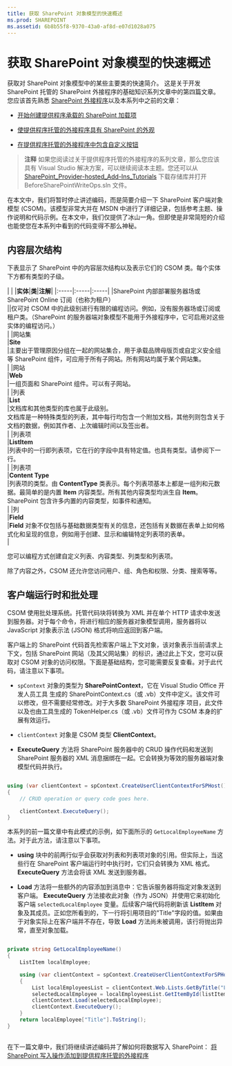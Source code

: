 ```yaml
---
title: 获取 SharePoint 对象模型的快速概述
ms.prod: SHAREPOINT
ms.assetid: 6b8b55f8-9370-43a0-af8d-e07d1028a075
---
```



# 获取 SharePoint 对象模型的快速概述
获取对 SharePoint 对象模型中的某些主要类的快速简介。
这是关于开发 SharePoint 托管的 SharePoint 外接程序的基础知识系列文章中的第四篇文章。您应该首先熟悉  [SharePoint 外接程序](sharepoint-add-ins.md)以及本系列中之前的文章： 
  
    
    


-  [开始创建提供程序承载的 SharePoint 加载项](get-started-creating-provider-hosted-sharepoint-add-ins.md)
    
  
-  [使提供程序托管的外接程序具有 SharePoint 的外观](give-your-provider-hosted-add-in-the-sharepoint-look-and-feel.md)
    
  
-  [在提供程序托管的外接程序中包含自定义按钮](include-a-custom-button-in-the-provider-hosted-add-in.md)
    
  

> **注释**
> 如果您阅读过关于提供程序托管的外接程序的系列文章，那么您应该具有 Visual Studio 解决方案，可以继续阅读本主题。您还可以从  [SharePoint_Provider-hosted_Add-Ins_Tutorials](https://github.com/OfficeDev/SharePoint_Provider-hosted_Add-ins_Tutorials) 下载存储库并打开 BeforeSharePointWriteOps.sln 文件。
  
    
    

在本文中，我们将暂时停止讲述编码，而是简要介绍一下 SharePoint 客户端对象模型 (CSOM)。该模型非常大并在 MSDN 中进行了详细记录，包括参考主题、操作说明和代码示例。在本文中，我们仅提供了冰山一角。但即使是非常简短的介绍也能使您在本系列中看到的代码变得不那么神秘。 
## 内容层次结构

下表显示了 SharePoint 中的内容层次结构以及表示它们的 CSOM 类。每个实体下方都有类型的子级。
  
    
    

|
|
|**实体**|**类**|**注解**|
|:-----|:-----|:-----|
|SharePoint 内部部署服务器场或 SharePoint Online 订阅（也称为租户）  <br/> ||仅可对 CSOM 中的此级别进行有限的编程访问。例如，没有服务器场或订阅或租户类。（SharePoint 的服务器端对象模型不能用于外接程序中，它可启用对这些实体的编程访问。）  <br/> |
|网站集  <br/> |**Site** <br/> |主要出于管理原因分组在一起的网站集合，用于承载品牌母版页或自定义安全组等 SharePoint 组件，可应用于所有子网站。所有网站均属于某个网站集。  <br/> |
|网站  <br/> |**Web** <br/> |一组页面和 SharePoint 组件。可以有子网站。  <br/> |
|列表  <br/> |**List** <br/> |文档库和其他类型的库也属于此级别。  <br/> 文档库是一种特殊类型的列表，其中每行均包含一个附加文档，其他列则包含关于文档的数据，例如其作者、上次编辑时间以及签出者。  <br/> |
|列表项  <br/> |**ListItem** <br/> |列表中的一行即列表项，它在行的字段中具有特定值。也具有类型。请参阅下一行。  <br/> |
|列表项  <br/> |**Content Type** <br/> |列表项的类型。由 **ContentType** 类表示。每个列表项基本上都是一组列和元数据。最简单的是内置 **Item** 内容类型。所有其他内容类型均派生自 **Item**。SharePoint 包含许多内置的内容类型，如事件和通知。  <br/> |
|列  <br/> |**Field** <br/> |**Field** 对象不仅包括与基础数据类型有关的信息，还包括有关数据在表单上如何格式化和呈现的信息，例如用于创建、显示和编辑特定列表项的表单。 <br/> |
   

  
    
    
您可以编程方式创建自定义列表、内容类型、列类型和列表项。 
  
    
    
除了内容之外，CSOM 还允许您访问用户、组、角色和权限、分类、搜索等等。
  
    
    

## 客户端运行时和批处理
<a name="CSOMBatching"> </a>

CSOM 使用批处理系统。托管代码块将转换为 XML 并在单个 HTTP 请求中发送到服务器。对于每个命令，将进行相应的服务器对象模型调用，服务器将以 JavaScript 对象表示法 (JSON) 格式将响应返回到客户端。 
  
    
    
客户端上的 SharePoint 代码首先检索客户端上下文对象，该对象表示当前请求上下文，包括 SharePoint 网站（及其父网站集）的标识，通过此上下文，您可以获取对 CSOM 对象的访问权限。下面是基础结构，您可能需要反复查看。对于此代码，请注意以下事项。
  
    
    

-  `spContext` 对象的类型为 **SharePointContext**，它在 Visual Studio Office 开发人员工具 生成的 SharePointContext.cs（或 .vb）文件中定义。该文件可以修改，但不需要经常修改。对于大多数 SharePoint 外接程序 项目，此文件以及也由工具生成的 TokenHelper.cs（或 .vb）文件可作为 CSOM 本身的扩展有效运行。
    
  
-  `clientContext` 对象是 CSOM 类型 **ClientContext**。
    
  
- **ExecuteQuery** 方法将 SharePoint 服务器中的 CRUD 操作代码和发送到 SharePoint 服务器的 XML 消息捆绑在一起。它会转换为等效的服务器端对象模型代码并执行。
    
  



```cs

using (var clientContext = spContext.CreateUserClientContextForSPHost())
{
    // CRUD operation or query code goes here.

    clientContext.ExecuteQuery();
}
```

本系列的前一篇文章中有此模式的示例，如下面所示的  `GetLocalEmployeeName` 方法。对于此方法，请注意以下事项。
  
    
    

- **using** 块中的前两行似乎会获取对列表和列表项对象的引用。但实际上，当这些行在 SharePoint 客户端运行时中执行时，它们只会转换为 XML 格式。 **ExecuteQuery** 方法会将该 XML 发送到服务器。
    
  
- **Load** 方法将一些额外的内容添加到消息中：它告诉服务器将指定对象发送到客户端。 **ExecuteQuery** 方法接收此对象（作为 JSON）并使用它来初始化客户端 `selectedLocalEmployee` 变量。后续客户端代码将刷新该 **ListItem** 对象及其成员。正如您所看到的，下一行将引用项目的"Title"字段的值。如果由于对象实际上在客户端并不存在，导致 **Load** 方法尚未被调用，该行将抛出异常，直至对象加载。
    
  



```cs

private string GetLocalEmployeeName()
{
    ListItem localEmployee;

    using (var clientContext = spContext.CreateUserClientContextForSPHost())
    {
        List localEmployeesList = clientContext.Web.Lists.GetByTitle("Local Employees");
        selectedLocalEmployee = localEmployeesList.GetItemById(listItemID);
        clientContext.Load(selectedLocalEmployee);
        clientContext.ExecuteQuery();
    }
    return localEmployee["Title"].ToString();
}
```


## 
<a name="Nextsteps"> </a>

 在下一篇文章中，我们将继续讲述编码并了解如何将数据写入 SharePoint： [将 SharePoint 写入操作添加到提供程序托管的外接程序](add-sharepoint-write-operations-to-the-provider-hosted-add-in.md)
  
    
    

